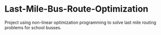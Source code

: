 # Last-Mile-Bus-Route-Optimization
Project using non-linear optimization programming to solve last mile routing problems for school busses.
